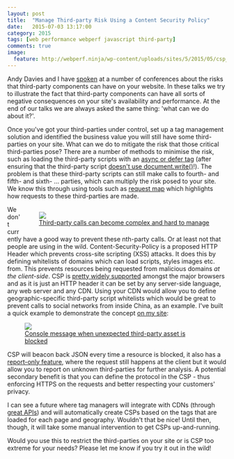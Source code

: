 ```yaml
---
layout: post
title:  "Manage Third-party Risk Using a Content Security Policy"
date:   2015-07-03 13:17:00
category: 2015
tags: [web performance webperf javascript third-party]
comments: true
image:
  feature: http://webperf.ninja/wp-content/uploads/sites/5/2015/05/csp_hero-1014x352.png
---
```

Andy Davies and I have [spoken](https://www.youtube.com/watch?v=9OtUOgx0cZg "What Are Third-party Components Doing to Your Site?") at a number of conferences about the risks that third-party components can have on your website.
In these talks we try to illustrate the fact that third-party components can have all sorts of negative consequences on your site's availability and performance.
At the end of our talks we are always asked the same thing: 'what can we do about it?'.

Once you've got your third-parties under control, set up a tag management solution and identified the business value you will still have some third-parties on your site.
What can we do to mitigate the risk that those critical third-parties pose?
There are a number of methods to minimise the risk, such as loading the third-party scripts with an [async or defer tag](https://www.youtube.com/watch?v=I5uhZcJ30SA "Guy Podjarny talks about Third-party Performance") (after ensuring that the third-party script [doesn't use document.write()](http://www.w3.org/TR/html401/interact/scripts.html#adef-defer "W3C Defer Specification")!).
The problem is that these third-party scripts can still make calls to fourth- and fifth- and sixth- ... parties, which can multiply the risk posed to your site.
We know this through using tools such as [request map](http://blog.webperf.ninja/portfolio/request-map/ "Request Map") which highlights how requests to these third-parties are made.

<figure style="float:right;">
<a href="http://requestmap.webperf.tools/render/150102_Q9_N37/">
<img src="http://webperf.hearne.me/wp-content/uploads/sites/5/2015/05/requestmap_http-www.very_.co_.uk-1-300x243.png"/>
<figcaption>
Third-party calls can become complex and hard to manage
</figcaption>
</a>
</figure>

We don't currently have a good way to prevent these nth-party calls. Or at least not that people are using in the wild.
Content-Security-Policy is a proposed HTTP Header which prevents cross-site scripting (XSS) attacks. It does this by defining whitelists of domains which can load scripts, styles images etc. from.
This prevents resources being requested from malicious domains _at the client-side_.
CSP is [pretty widely supported](http://caniuse.com/#feat=contentsecuritypolicy "Can I use... CSP") amongst the major browsers and as it is just an HTTP header it can be set by any server-side language, any web server and any CDN.
Using your CDN would allow you to define geographic-specific third-party script whitelists which would be great to prevent calls to social networks from inside China, as an example.
I've built a quick example to demonstrate the concept [on my site](http://simonhearne.co.uk/sandbox/csp/ "Console message when unexpected third-party asset is blocked"):

<figure>
<a href="http://simonhearne.co.uk/sandbox/csp/">
<img src="http://webperf.hearne.me/wp-content/uploads/sites/5/2015/05/CSP.png"/>
<figcaption>Console message when unexpected third-party asset is blocked</figcaption>
</a>
</figure>

CSP will beacon back JSON every time a resource is blocked, it also has a [report-only feature](http://www.w3.org/TR/CSP/#content-security-policy-report-only-header-field "W3C CSP Report-only Mode"), where the request still happens at the client but it would allow you to report on unknown third-parties for further analysis.
A potential secondary benefit is that you can define the protocol in the CSP - thus enforcing HTTPS on the requests and better respecting your customers' privacy.

I can see a future where tag managers will integrate with CDNs (through [great APIs](https://docs.fastly.com/api/ "Fastly API Docs")) and will automatically create CSPs based on the tags that are loaded for each page and geography.
Wouldn't that be nice! Until then, though, it will take some manual intervention to get CSPs up-and-running.

Would you use this to restrict the third-parties on your site or is CSP too extreme for your needs? Please let me know if you try it out in the wild!